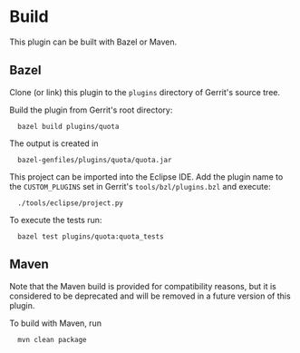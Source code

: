 Build
=====

This plugin can be built with Bazel or Maven.

Bazel
----

Clone (or link) this plugin to the `plugins` directory of Gerrit's source tree.

Build the plugin from Gerrit's root directory:

```
  bazel build plugins/quota
```

The output is created in

```
  bazel-genfiles/plugins/quota/quota.jar
```

This project can be imported into the Eclipse IDE.
Add the plugin name to the `CUSTOM_PLUGINS` set in Gerrit's `tools/bzl/plugins.bzl` and execute:

```
  ./tools/eclipse/project.py
```

To execute the tests run:

```
  bazel test plugins/quota:quota_tests
```

Maven
-----

Note that the Maven build is provided for compatibility reasons, but
it is considered to be deprecated and will be removed in a future
version of this plugin.

To build with Maven, run

```
  mvn clean package
```
